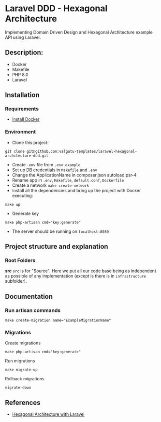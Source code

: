 # Laravel DDD - Hexagonal Architecture
Implementing Domain Driven Design and Hexagonal Architecture example API using Laravel.

## Description:
  - Docker
  - Makefile
  - PHP 8.0
  - Laravel
 
## Installation
### Requirements
- [Install Docker](https://www.docker.com/get-started/)

### Environment
- Clone this project: 
```
git clone git@github.com:valgutu-templates/laravel-hexagonal-architecture-ddd.git
```
- Create `.env` file from `.env.example`
- Set up DB credentials in `Makefile` and `.env`
- Change the ApplicationName in composer.json autoload psr-4
- Rename app in `.env`, `Makefile`, `default.conf`, `Dockerfile`
- Create a network `make create-network`
- Install all the dependencies and bring up the project with Docker executing:
```
make up
```
- Generate key
```
make php-artisan cmd="key:generate"
```
- The server should be running on `localhost:8080`

## Project structure and explanation
### Root Folders
**src**
`src` is for "Source". Here we put all our code base being as independent as possible of any implementation (except is there is in `infrastructure` subfolder).

## Documentation
### Run artisan commands
```
make create-migration name="ExampleMigrationName"
```

### Migrations
Create migrations
```
make php-artisan cmd="key:generate"
```

Run migrations
```
make migrate-up
```

Rollback migrations
```
migrate-down
```

## References
- [Hexagonal Architecture with Laravel](https://fideloper.com/hexagonal-architecture)
